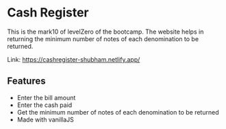 # Cash Register

This is the mark10 of levelZero of the bootcamp. The website helps in returning the minimum number of notes of each denomination to be returned.

Link: https://cashregister-shubham.netlify.app/

## Features

- Enter the bill amount
- Enter the cash paid
- Get the minimum number of notes of each denomination to be returned
- Made with vanillaJS

 
